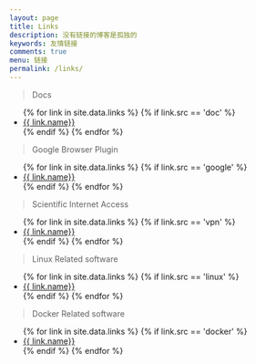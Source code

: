 ```yaml
---
layout: page
title: Links
description: 没有链接的博客是孤独的
keywords: 友情链接
comments: true
menu: 链接
permalink: /links/
---
```


> Docs

<ul>
{% for link in site.data.links %}
  {% if link.src == 'doc' %}
  <li><a href="{{ link.url }}" target="_blank">{{ link.name}}</a></li>
  {% endif %}
{% endfor %}
</ul>

> Google Browser Plugin

<ul>
{% for link in site.data.links %}
  {% if link.src == 'google' %}
  <li><a href="{{ link.url }}" target="_blank">{{ link.name}}</a></li>
  {% endif %}
{% endfor %}
</ul>

> Scientific Internet Access

<ul>
{% for link in site.data.links %}
  {% if link.src == 'vpn' %}
  <li><a href="{{ link.url }}" target="_blank">{{ link.name}}</a></li>
  {% endif %}
{% endfor %}
</ul>

> Linux Related software

<ul>
{% for link in site.data.links %}
  {% if link.src == 'linux' %}
  <li><a href="{{ link.url }}" target="_blank">{{ link.name}}</a></li>
  {% endif %}
{% endfor %}
</ul>

> Docker Related software

<ul>
{% for link in site.data.links %}
  {% if link.src == 'docker' %}
  <li><a href="{{ link.url }}" target="_blank">{{ link.name}}</a></li>
  {% endif %}
{% endfor %}
</ul>